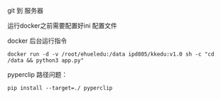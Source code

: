 git 到 服务器 

运行docker之前需要配置好ini 配置文件

docker 后台运行指令
````
docker run -d -v /root/ehueledu:/data ipd805/kkedu:v1.0 sh -c "cd /data && python3 app.py"
````
pyperclip 路径问题：
 
 
````
pip install --target=./ pyperclip
````
